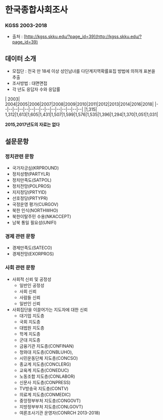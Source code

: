 # 한국종합사회조사
### KGSS 2003-2018
* 출처  : [http://kgss.skku.edu/?page_id=39](http://kgss.skku.edu/?page_id=39)

## 데이터 소개
* 모집단 : 전국 만 18세 이상 성인남녀를 다단계지역확률표집 방법에 의허개 표본을 추출
* 조사방법 : 대면면접
* 각 년도 응답자 수와 응답률

| 2003| 2004|2005|2006|2007|2008|2009|2010|2011|2012|2013|2014|2016|2018| 
|--|--|--|--|--|--|--|--|--|--|--|--|--|--|--|
|1,315| 1,312|1,613|1,605|1,431|1,507|1,599|1,576|1,535|1,396|1,294|1,370|1,051|1,031|

 **2015,2017년도의 자료는 없다**

## 설문문항
### 정치관련 문항
* 국가자긍심(KRPROUND)
* 정치성향(PARTYLR)
* 정치만족도(SATPOL)
* 정치전망(POLPROS)
* 지지정당(PRTYID)
* 선호정당(PRTYPR)
* 국정운영 평가(CURGOV)
* 북한 인식(NORTHWHO)
* 북한이탈주민 수용(NKACCEPT)
* 남북 통일 필요성(UNIFI)

### 경제 관련 문항
* 경제만족도(SATECO)
* 경제전망(EXORPROS)
### 사회 관련 문항
* 사회적 신뢰 및 공정성
	* 일반인 공정성
	* 사회 신뢰
	* 사람들 신뢰
	* 일반인 신뢰
* 사회집단을 이끌어가는 지도자에 대한 신뢰
	* 대기업 지도층
	* 국회 지도층
	* 대법원 지도층
	* 학계 지도층
	*  군대 지도층
	* 금융기관 지도층(CONFINAN)
	* 청와대 지도층(CONBLUHO),
	* 시민운동단체 지도층(CONCSO)
	* 종교계 지도층(CONCLERG)
	* 교육계 지도층(CONEDUC)
	* 노동조합 지도층(CONLABOR)
	* 신문사 지도층(CONPRESS)
	* TV방송국 지도층(CONTV)
	* 의료계 지도층(CONMEDIC)
	* 중앙정부부처 지도층(CONGOVT)
	* 지방정부부처 지도층(CONLGOVT)
	* 여론조사기관 운영자(CONRCH 2013-2018)


<!--stackedit_data:
eyJoaXN0b3J5IjpbLTIyMTQ1MzI3MCwxMTE5Njk5NjkzXX0=
-->
